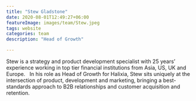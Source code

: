 ```yaml
---
title: "Stew Gladstone"
date: 2020-08-01T12:49:27+06:00
featureImage: images/team/Stew.jpeg
tags: website
categories: team
description: "Head of Growth" 

---
```

Stew is a strategy and product development specialist with 25 years’ experience working in top tier financial institutions from Asia, US, UK and Europe.
 
In his role as Head of Growth for Halixia, Stew sits uniquely at the intersection of product, development and marketing, bringing a best-standards approach to B2B relationships and customer acquisition and retention. 